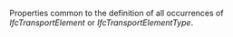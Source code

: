 Properties common to the definition of all occurrences of _IfcTransportElement_ or _IfcTransportElementType_.
